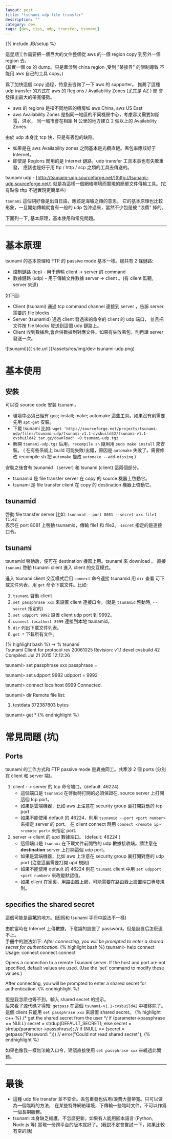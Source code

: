 ```yaml
---
layout: post
title: "tsunami udp file transfer"
description: ""
category: dev
tags: [dev, tips, udp, transfer, tsunami]
---
```

{% include JB/setup %}

這星期工作需要把一個巨大的文件整個從 aws 的一個 region copy 到另外一個 region 去。   
(其實一個 os 的 dump。只是牽涉到 china region ,受到 "某接界" 的限制導致
不能用 aws 自己的工具 copy。)

爲了加快這個 copy 過程，特意去咨詢了一下 aws 的 supporter。
推薦了這種 udp transfer 的方式在 aws 的 Regions / Availability Zones  (尤其是 AZ ) 閒
會發揮出最大的帶寬優勢。

- aws 的 regions 是指不同地區的機房如 aws China, aws US East
- aws Availability Zones 是指同一地區的不同機房中心，考慮容災需要如斷電，洪水，
  同一城市會在相距 N 公里的地方建立 2 個以上的 Availability Zones.

由於 udp 本身比 tcp 快，只是有丟包的缺陷。

- 如果是在 aws Availability zones 之間基本是光纜直鏈。丟包率應該好于 Internet。
- 即使是 Regions 閒用的是 Internet 鏈路，udp transfer 工具本事也有失敗重發，
  應該也是好于用 ftp / http / scp 之類的工具去傳送的。

tsunami udp - [http://tsunami-udp.sourceforge.net/](http://tsunami-udp.sourceforge.net/) 
就是為這樣一個網絡環境而實現的簡單文件傳輸工具。(它有點像 tftp 不過實現更簡單些)         

`tsunami` 這個詞好像是出自日語，應該是海嘯之類的意思。
它的基本原理也比較形象，一旦開始傳輸就會有一般的 udp 包沖過來，當然不少包是被 "浪費" 掉的。

下面列一下, 基本原理，基本使用和常見問題。

----

# 基本原理

tsunami 的基本原理和 FTP 的 passive mode 基本一樣。總共有 2 條鏈路:

- 控制鏈路 (tcp) - 用于傳輸 client -> server 的 command 
- 數據鏈路 (udp) - 用于傳輸文件數據 server -> client 。(有 client 監聽, server 來連)

如下圖:  

- Client (tsunami) 通過 tcp command channel 連接到 server ，告訴 server 需要的 file blocks 
- Server (tsunamid) 通過 client 發過來的命令的 client 的 udp 端口，
  並且把文件按 file blocks 發送到這個 udp 鏈路上。
- Client 收到數據后,會合併數據到對應文件。如果有失敗丟包，則再讓 server 發送一次。

![tsunami]({{ site.url }}/assets/res/img/dev-tsunami-udp.png)

# 基本使用
 
## 安裝

可以從 source code 安裝 tsunami。   

- 環境中必須已經有 gcc; install; make; automake 這些工具。如果沒有則需要先用 `apt-get` 安裝。
- 下載 tsunami 比如: 
  `wget 'http://sourceforge.net/projects/tsunami-udp/files/tsunami-udp/tsunami-v1.1-cvsbuild42/tsunami-v1.1-cvsbuild42.tar.gz/download' -O tsunami-udp.tgz`
- 解開 `tsunami-udp.tgz` 后用，`recompile.sh` 隨用用 `sudo make install` 來安裝。
  ( 在有些系統上 build 可能失敗/出錯，原因是 `automake` 失敗了。需要修改 recompile.sh 把 `automake` 變成 `automake --add-missing` )

安裝之後會有 tsunamid （server) 和 tsunami (client) 這兩個部分。

- tsunamid 是 file transfer server 在 copy 的 source 機器上啓動它。
- tsunami 是 file transfer client 在 copy 的 destination 機器上啓動它。

## tsunamid 
啓動 file transfer server 比如: `tsunamid --port 8081 --secret xxx file1 file2`   
表示在 port 8081 上啓動 tsunamid，傳輸 file1 和 file2。 `secret` 指定的是連接
口令。

## tsunami
tsunamid 啓動后，便可在 destination 機器上用。tsunami 來 download 。
直接 `tsunami` 啓動 tsunami client 進入 client 的交互模式。   

進入 tsunami client 交互模式后用 `connect` 命令連接 tsunamid 用 `dir` 查看
可下載文件列表，用 `get` 命令下載文件。比如:

1. `tsunami` 啓動 client
2. `set passphrase xxx` 來設置 client 連接口令。(就是 `tsunamid` 啓動時, `--secret` 指定的）
3. `set udpport 9992` 設置 client udp port 到 9992。
4. `connect localhost 8999` 連接到本地 tsunamid。
5. `dir` 列出下載文件列表。
6. `get *` 下載所有文件。

{% highlight bash %}
-> % tsunami   
Tsunami Client for protocol rev 20061025
Revision: v1.1 devel cvsbuild 42
Compiled: Jul 21 2015 12:12:26

tsunami> set passphrase xxx
passphrase = <user-specified>           

tsunami> set udpport 9992
udpport = 9992

tsunami> connect localhost 8999 
Connected.

tsunami> dir
Remote file list:
  1) testdata        372387803 bytes

tsunami> get * 
{% endhighlight %}

# 常見問題 (坑)

## Ports
tsunami 的工作方式和 FTP passive mode 是異曲同工。共牽涉 2 個 ports (分別在 client 和 server 端)。   

1. client - > server 的 tcp 命令端口。(default: 46224)   
   - 這個端口是 `tsunamid` 在啓動時打開的必須保證在, source server 上打開這個 tcp port。
   - 如果是雲端機器，比如 aws 上注意在 security group 裏打開對應的 tcp port 
   - 如果不能使用 default 的 46224，則用 `tsunamid --port <port number>` 來指定 server 的 port。
     在 client connect 時用 `connect <remote ip> <remote port>` 來指定 port.
2. server -> client 的 upd 數據端口。 (default: 46224 )   
   - 這個端口是 `tsunami` 在下載文件前開啓的 udp 數據接收端。請注意在 **destination** server 上打開這個 udp port。
   - 如果是雲端機器，比如 aws 上注意在 security group 裏打開對應的 udp port (注意這裏需要打開 upd 規則)
   - 如果不能使用 default 的 46224 則在 `tsunami` client 中用 `set udpport <port number>` 來改變默認值。
   - 如果 client 在家裏，用路由器上網，可能需要在路由器上設置端口專發規則。

## specifies the shared secret
這個可能是最**坑**的地方。(因爲和 tsunami 手冊中說法不一樣)   

由於當時在 Internet 上傳數據，下意識的設置了 password。但是設置后怎麽連不上。  
手冊中的説法如下: *After connecting, you will be prompted to enter a shared secret for authentication.*
{% highlight bash %}
tsunami> help connect
Usage: connect
       connect <remote-host>
       connect <remote-host> <remote-port>

Opens a connection to a remote Tsunami server.  If the host and port
are not specified, default values are used.  (Use the 'set' command to
modify these values.)

After connecting, you will be prompted to enter a shared secret for
authentication.
{% endhighlight %}

但是我怎麽也等不到，輸入 shared secret 的提示。   
后來看了源代碼才得知: `getpass` 在這個 `tsunami-v1.1-cvsbuild42` 中被移除了。
這個 client 只能用 `set passphrase xxx` 來設置 shared secret。
{% highlight c++ %}
    /* get the shared secret from the user */
    if (parameter->passphrase == NULL)
        secret = strdup(DEFAULT_SECRET);
    else 
        secret = strdup(parameter->passphrase);
    // if (NULL == (secret = getpass("Password: ")))
    //   error("Could not read shared secret");
{% endhighlight %}

如果也像我一樣無法輸入口令，建議直接使用 `set passphrase xxx` 來繞過此問題。

----

# 最後

- 這種 udp file transfer 並不安全。丟包重發也佔用/浪費大量帶寬。只可以做為一個臨時的方法，
  在某些特殊網絡環境，下傳輸一些臨時文件。不可以作爲一個長期服務。
- tsunami 本身缺乏維護，不怎麽更新。如果有人能用腳本語言 (Python, Node.js 等) 
  實現一份跨平台的版本就好了。(我説不定會嘗試一下，如果比較有空的話)

